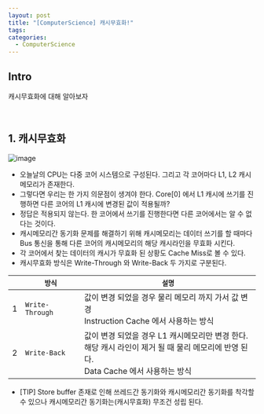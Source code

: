 ```yaml
---
layout: post
title: "[ComputerScience] 캐시무효화!"
tags: 
categories:
  - ComputerScience
---
```


## Intro
캐시무효화에 대해 알아보자

<br/>

## 1. 캐시무효화

![image](https://user-images.githubusercontent.com/51254582/169682818-60f836b9-d720-42bf-978f-c1f7d4f52e50.png)

 - 오늘날의 CPU는 다중 코어 시스템으로 구성된다. 그리고 각 코어마다 L1, L2 캐시메모리가 존재한다.
 - 그렇다면 우리는 한 가지 의문점이 생겨야 한다. Core[0] 에서 L1 캐시에 쓰기를 진행하면 다른 코어의 L1 캐시에 변경된 값이 적용될까?
 - 정답은 적용되지 않는다. 한 코어에서 쓰기를 진행한다면 다른 코어에서는 알 수 없다는 것이다.
 - 캐시메모리간 동기화 문제를 해결하기 위해 캐시메모리는 데이터 쓰기를 할 때마다 Bus 통신을 통해 다른 코어의 캐시메모리의 해당 캐시라인을 무효화 시킨다.
 - 각 코어에서 찾는 데이터의 캐시가 무효화 된 상황도 Cache Miss로 볼 수 있다.
 - 캐시무효화 방식은 Write-Through 와 Write-Back 두 가지로 구분된다.
 
||`방식`|`설명`|
|---|---|---|
|1|`Write-Through`|값이 변경 되었을 경우 물리 메모리 까지 가서 값 변경<br/>Instruction Cache 에서 사용하는 방식|
|2|`Write-Back`|값이 변경 되었을 경우 L1 캐시메모리만 변경 한다.<br/>해당 캐시 라인이 제거 될 때 물리 메모리에 반영 된다.<br/>Data Cache 에서 사용하는 방식|

 - [TIP] Store buffer 존재로 인해 쓰레드간 동기화와 캐시메모리간 동기화를 착각할 수 있으나 캐시메모리간 동기화는(캐시무효화) 무조건 성립 된다.
 
